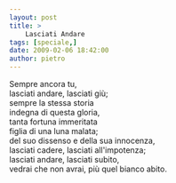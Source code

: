 ```yaml
---
layout: post
title: >
    Lasciati Andare
tags: [speciale,]
date: 2009-02-06 18:42:00
author: pietro
---
```

Sempre ancora tu,<br/>lasciati andare, lasciati giù;<br/>sempre la stessa storia<br/>indegna di questa gloria,<br/>tanta fortuna immeritata<br/>figlia di una luna malata;<br/>del suo dissenso e della sua innocenza,<br/>lasciati cadere, lasciati all'impotenza;<br/>lasciati andare, lasciati subito,<br/>vedrai che non avrai, più quel bianco abito.
